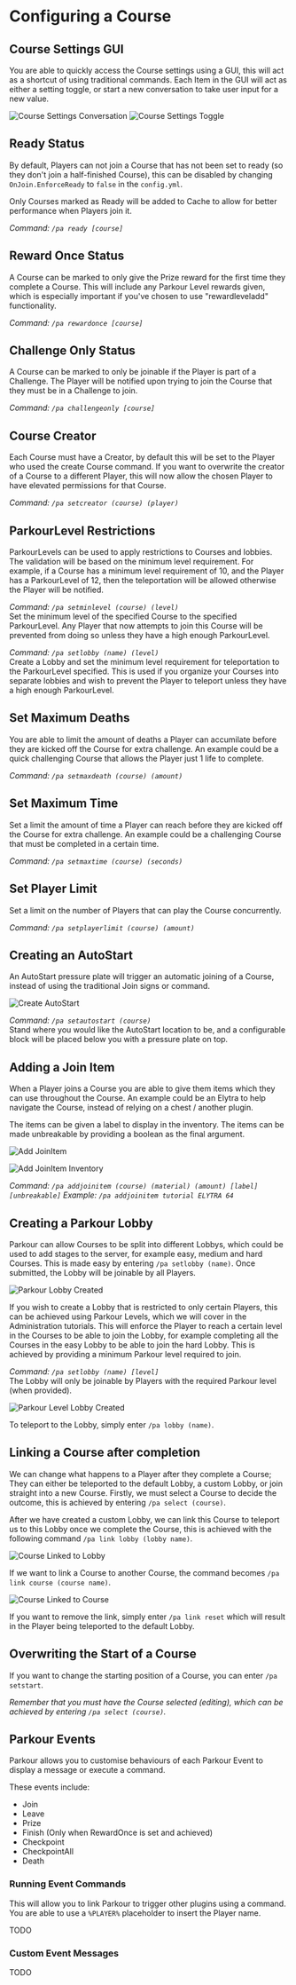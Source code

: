 Configuring a Course
======

## Course Settings GUI

You are able to quickly access the Course settings using a GUI, this will act as a shortcut of using traditional commands. Each Item in the GUI will act as either a setting toggle, or start a new conversation to take user input for a new value.

![Course Settings Conversation](https://i.imgur.com/y03TTJd.png "Course Settings Conversation") 
![Course Settings Toggle](https://i.imgur.com/3rg09P6.png "Course Settings Toggle")

## Ready Status

By default, Players can not join a Course that has not been set to ready (so they don't join a half-finished Course), this can be disabled by changing `OnJoin.EnforceReady` to `false` in the `config.yml`.

Only Courses marked as Ready will be added to Cache to allow for better performance when Players join it.

_Command: `/pa ready [course]`_

## Reward Once Status

A Course can be marked to only give the Prize reward for the first time they complete a Course. This will include any Parkour Level rewards given, which is especially important if you've chosen to use "rewardleveladd" functionality.

_Command: `/pa rewardonce [course]`_

## Challenge Only Status

A Course can be marked to only be joinable if the Player is part of a Challenge. The Player will be notified upon trying to join the Course that they must be in a Challenge to join.

_Command: `/pa challengeonly [course]`_

## Course Creator

Each Course must have a Creator, by default this will be set to the Player who used the create Course command. 
If you want to overwrite the creator of a Course to a different Player, this will now allow the chosen Player to have elevated permissions for that Course.

_Command: `/pa setcreator (course) (player)`_

## ParkourLevel Restrictions

ParkourLevels can be used to apply restrictions to Courses and lobbies. The validation will be based on the minimum level requirement. For example, if a Course has a minimum level requirement of 10, and the Player has a ParkourLevel of 12, then the teleportation will be allowed otherwise the Player will be notified.

_Command: `/pa setminlevel (course) (level)`_  
Set the minimum level of the specified Course to the specified ParkourLevel. Any Player that now attempts to join this Course will be prevented from doing so unless they have a high enough ParkourLevel.

_Command: `/pa setlobby (name) (level)`_  
Create a Lobby and set the minimum level requirement for teleportation to the ParkourLevel specified. This is used if you organize your Courses into separate lobbies and wish to prevent the Player to teleport unless they have a high enough ParkourLevel.

## Set Maximum Deaths

You are able to limit the amount of deaths a Player can accumilate before they are kicked off the Course for extra challenge. An example could be a quick challenging Course that allows the Player just 1 life to complete.

_Command: `/pa setmaxdeath (course) (amount)`_

## Set Maximum Time

Set a limit the amount of time a Player can reach before they are kicked off the Course for extra challenge. An example could be a challenging Course that must be completed in a certain time.

_Command: `/pa setmaxtime (course) (seconds)`_

## Set Player Limit

Set a limit on the number of Players that can play the Course concurrently.

_Command: `/pa setplayerlimit (course) (amount)`_

## Creating an AutoStart

An AutoStart pressure plate will trigger an automatic joining of a Course, instead of using the traditional Join signs or command.

![Create AutoStart](https://i.imgur.com/jIEpcFy.png "Create AutoStart")

_Command: `/pa setautostart (course)`_  
Stand where you would like the AutoStart location to be, and a configurable block will be placed below you with a pressure plate on top.

## Adding a Join Item

When a Player joins a Course you are able to give them items which they can use throughout the Course. An example could be an Elytra to help navigate the Course, instead of relying on a chest / another plugin.

The items can be given a label to display in the inventory. The items can be made unbreakable by providing a boolean as the final argument.

![Add JoinItem](https://i.imgur.com/ZQeDY5K.png "Add JoinItem")

![Add JoinItem Inventory](https://i.imgur.com/WoYOdxb.png "Add JoinItem Inventory")

_Command: `/pa addjoinitem (course) (material) (amount) [label] [unbreakable]` Example: `/pa addjoinitem tutorial ELYTRA 64`_

## Creating a Parkour Lobby

Parkour can allow Courses to be split into different Lobbys, which could be used to add stages to the server, for example easy, medium and hard Courses. This is made easy by entering `/pa setlobby (name)`. Once submitted, the Lobby will be joinable by all Players.

![Parkour Lobby Created](https://i.imgur.com/AGl0p1A.jpg "Parkour Lobby Created")

If you wish to create a Lobby that is restricted to only certain Players, this can be achieved using Parkour Levels, which we will cover in the Administration tutorials. This will enforce the Player to reach a certain level in the Courses to be able to join the Lobby, for example completing all the Courses in the easy Lobby to be able to join the hard Lobby. This is achieved by providing a minimum Parkour level required to join.

_Command: `/pa setlobby (name) [level]`_  
The Lobby will only be joinable by Players with the required Parkour level (when provided).

![Parkour Level Lobby Created](https://i.imgur.com/py34xti.jpg "Parkour Level Lobby Created")

To teleport to the Lobby, simply enter `/pa lobby (name)`.

## Linking a Course after completion

We can change what happens to a Player after they complete a Course; They can either be teleported to the default Lobby, a custom Lobby, or join straight into a new Course. Firstly, we must select a Course to decide the outcome, this is achieved by entering `/pa select (course)`.

After we have created a custom Lobby, we can link this Course to teleport us to this Lobby once we complete the Course, this is achieved with the following command `/pa link lobby (lobby name)`.

![Course Linked to Lobby](https://i.imgur.com/gc7UVkX.jpg "Course Linked to Lobby")

If we want to link a Course to another Course, the command becomes `/pa link course (course name)`.

![Course Linked to Course](https://i.imgur.com/1YvM8zV.jpg "Course Linked to Course")

If you want to remove the link, simply enter `/pa link reset` which will result in the Player being teleported to the default Lobby.

## Overwriting the Start of a Course

If you want to change the starting position of a Course, you can enter `/pa setstart`.

_Remember that you must have the Course selected (editing), which can be achieved by entering `/pa select (course)`._

## Parkour Events

Parkour allows you to customise behaviours of each Parkour Event to display a message or execute a command.

These events include:
* Join
* Leave
* Prize
* Finish (Only when RewardOnce is set and achieved)
* Checkpoint
* CheckpointAll
* Death

### Running Event Commands

This will allow you to link Parkour to trigger other plugins using a command. You are able to use a `%PLAYER%` placeholder to insert the Player name.

TODO

### Custom Event Messages

TODO
